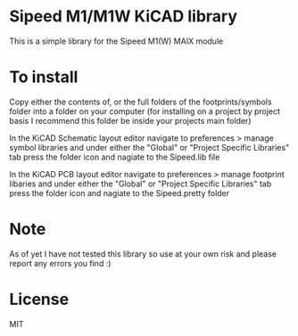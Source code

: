# Sipeed M1/M1W KiCAD library
This is a simple library for the Sipeed M1(W) MAIX module 

# To install
Copy either the contents of, or the full folders of the footprints/symbols folder into a folder on your computer (for installing on a project by project basis I recommend this folder be inside your projects main folder)

In the KiCAD Schematic layout editor navigate to preferences > manage symbol libraries and under either the "Global" or "Project Specific Libraries" tab press the folder icon and nagiate to the Sipeed.lib file

In the KiCAD PCB layout editor navigate to preferences > manage footprint libaries and under either the "Global" or "Project Specific Libraries" tab press the folder icon and nagiate to the Sipeed.pretty folder

# Note
As of yet I have not tested this library so use at your own risk and please report any errors you find :)

# License 
MIT
